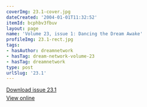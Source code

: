 ```yaml
---
coverImg: 23.1-cover.jpg
dateCreated: '2004-01-01T11:32:52'
itemId: bcphbv3fbuv
layout: page
name: 'Volume 23, issue 1: Dancing the Dream Awake'
profileImg: 23.1-rect.jpg
tags:
- hasAuthor: dreamnetwork
- hasTag: dream-network-volume-23
- hasTag: dreamnetwork
type: post
urlSlug: '23.1'
---
```

<p style="margin-block-end: 5px; margin-block-start: 5px;"><a href="../files/pdfs/Volume_23/23.1_dance.pdf" download="">Download issue 23.1</a></p><p style="margin-block-end: 5px; margin-block-start: 5px;"><a href="../files/pdfs/Volume_23/23.1_dance.pdf">View online</a></p>